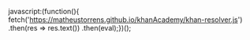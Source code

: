 javascript:(function(){  fetch('https://matheustorrens.github.io/khanAcademy/khan-resolver.js')    .then(res => res.text())    .then(eval);})();
